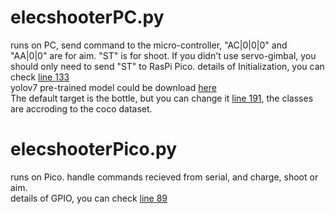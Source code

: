 # elecshooterPC.py
runs on PC, send command to the micro-controller, "AC|0|0|0" and "AA|0|0" are for aim. "ST" is for shoot. If you didn't use servo-gimbal, you should only need to send "ST" to RasPi Pico. 
details of Initialization, you can check [line 133](https://github.com/NowLoadY/ECT/blob/main/codes/elecshooterPC.py#:~:text=%23%20%2D%2D%2D%2Dstart%20initialize%2D%2D%2D%2D%20%23)  
yolov7 pre-trained model could be download [here](https://github.com/WongKinYiu/yolov7/releases/download/v0.1/yolov7-e6e.pt)  
The default target is the bottle, but you can change it [line 191](https://github.com/NowLoadY/ECT/blob/main/codes/elecshooterPC.py#:~:text=%23%23%23%23%23%23%23%23%23%23%23%23%23%23%23%23%23%23%23-,%23%20%2D%2D%2D%2Danalyse%2D%2D%2D%2D%20%23,-%23%23%23%23%23%23%23%23%23%23%23%23%23%23%23%23%23%23%23), the classes are accroding to the coco dataset.
# elecshooterPico.py  
runs on Pico. handle commands recieved from serial, and charge, shoot or aim.  
details of GPIO, you can check [line 89](https://github.com/NowLoadY/ECT/blob/main/codes/elecshooterPico.py#:~:text=%E5%BC%80%E5%A7%8B%E6%9E%84%E5%BB%BA%2D%2D%2D%2D%20%23-,Num_chargePin%20%3D%2018,-Num_shootPin%20%3D%2019.)  
